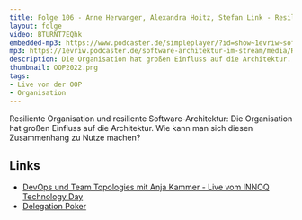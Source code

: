 ```yaml
---
title: Folge 106 - Anne Herwanger, Alexandra Hoitz, Stefan Link - Resiliente Organisation und Software Architektur - live von der OOP
layout: folge
video: BTURNT7EQhk
embedded-mp3: https://www.podcaster.de/simpleplayer/?id=show~1evriw~software-architektur-im-stream~pod-0e775e30d8bdd18eca5f8ac9ab&v=1643736061
mp3: https://1evriw.podcaster.de/software-architektur-im-stream/media/Resiliente_Organisation_und_resiliente_Software-Architektur.mp3
description: Die Organisation hat großen Einfluss auf die Architektur. Wie kann man sich diesen Zusammenhang zu Nutze machen?
thumbnail: OOP2022.png
tags:
- Live von der OOP
- Organisation
---
```


Resiliente Organisation und resiliente Software-Architektur: Die
Organisation hat großen Einfluss auf die Architektur. Wie kann man
sich diesen Zusammenhang zu Nutze machen?


## Links

* [DevOps und Team Topologies mit Anja Kammer - Live vom INNOQ Technology Day](https://software-architektur.tv/2020/12/07/folge031.html)
* [Delegation Poker](https://management30.com/practice/delegation-poker/)
